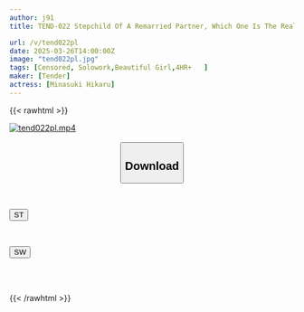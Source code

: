 ```yaml
---
author: j91
title: TEND-022 Stepchild Of A Remarried Partner, Which One Is The Real You? Full Version 259 Minutes Hikaru Minazuki

url: /v/tend022pl
date: 2025-03-26T14:00:00Z
image: "tend022pl.jpg"
tags: [Censored, Solowork,Beautiful Girl,4HR+	]
maker: [Tender]
actress: [Minasuki Hikaru]
---
```



{{< rawhtml >}}

<div class="video" data-videoid="lx7AzQ6aJyU7elP">
    <a href="javascript:;">
        <img src="/v/tend022pl/tend022pl.jpg" width="WIDTH" height="HEIGHT" alt="tend022pl.mp4" loading="lazy">
    </a>
</div>

<script type="text/javascript" src="https://j91.asia/asset/on-demand-st.js"></script>

<br>
  <link rel="stylesheet" href="https://j91.asia/asset/bs5.css">
  
  <center>
  <button class="btn btn-primary" type="button" data-bs-toggle="collapse" data-bs-target=".multi-collapse" aria-expanded="false" aria-controls="multiCollapseExample1 multiCollapseExample2"><h2>Download</h2></button></center>
</p>
<div class="row">
  <div class="col">
    <div class="collapse multi-collapse" id="multiCollapseExample1">
      <div class="card card-body">
	      	      <br>
<div class="buttons">  
<p><a href="/v/tend022pl/st.html" target="_blank"><button class="btn-hover color-3"><i class="fa fa-download"></i> ST</button></a></p></div>
    </div>
  </div>
</div>
  <div class="col">
    <div class="collapse multi-collapse" id="multiCollapseExample2">
      <div class="card card-body">
	      <br>
<div class="buttons">
<p><a href="/v/tend022pl/sw.html" target="_blank"><button class="btn-hover color-2"><i class="fa fa-download"></i> SW</button></a></p></div>
<br><br>
      </div>
    </div>
  </div>
</div>

{{< /rawhtml >}}